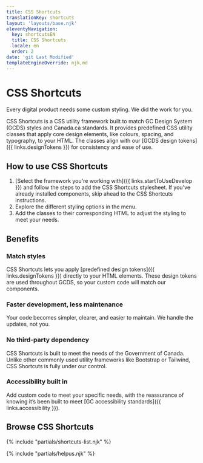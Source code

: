 ```yaml
---
title: CSS Shortcuts
translationKey: shortcuts
layout: 'layouts/base.njk'
eleventyNavigation:
  key: shortcutsEN
  title: CSS Shortcuts
  locale: en
  order: 2
date: 'git Last Modified'
templateEngineOverride: njk,md
---
```


# CSS Shortcuts

Every digital product needs some custom styling. We did the work for you.

CSS Shortcuts is a CSS utility framework built to match GC Design System (GCDS) styles and Canada.ca standards. It provides predefined CSS utility classes that apply core design elements, like colours, spacing, and typography, to your HTML. The classes align with our [GCDS design tokens]({{ links.designTokens }}) for consistency and ease of use.

## How to use CSS Shortcuts

1. [Select the framework you're working with]({{ links.startToUseDevelop }}) and follow the steps to add the CSS Shortcuts stylesheet. If you've already installed components, skip ahead to the CSS Shortcuts instructions.
2. Explore the different styling options in the menu.
3. Add the classes to their corresponding HTML to adjust the styling to meet your needs.

## Benefits

### Match styles

CSS Shortcuts lets you apply [predefined design tokens]({{ links.designTokens }}) directly to your HTML elements. These design tokens are used throughout GCDS, so your custom code will match our components.

### Faster development, less maintenance

Your code becomes simpler, clearer, and easier to maintain. We handle the updates, not you.

### No third-party dependency

CSS Shortcuts is built to meet the needs of the Government of Canada. Unlike other commonly used utility frameworks like Bootstrap or Tailwind, CSS Shortcuts is fully under our control.

### Accessibility built in

Add custom code to meet your specific needs, with the reassurance of knowing it’s been built to meet [GC accessibility standards]({{ links.accessibility }}).

## Browse CSS Shortcuts

{% include "partials/shortcuts-list.njk" %}

{% include "partials/helpus.njk" %}
